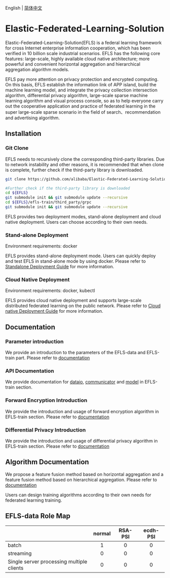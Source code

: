 English | [简体中文](README_CN.md)

# Elastic-Federated-Learning-Solution

Elastic-Federated-Learning-Solution(EFLS) is a federal learning framework for cross Internet enterprise information cooperation, which has been verified in 10 billion scale industrial scenarios. 
 EFLS has the following core features: large-scale, highly available cloud native architecture; more powerful and convenient horizontal aggregation and hierarchical aggregation algorithm models.

EFLS pay more attention on privacy protection and encrypted computing. On this basis, EFLS establish the information link of APP island, build the machine learning model, and integrate the privacy collection intersection algorithm, differential privacy algorithm, large-scale sparse machine learning algorithm and visual process console, so as to help everyone carry out the cooperative application and practice of federated learning in the super large-scale sparse scenario in the field of search、recommendation and advertising algorithm.

## Installation

### Git Clone

EFLS needs to recursively clone the corresponding third-party libraries. Due to network instability and other reasons, it is recommended that when clone is complete, further check if the third-party library is downloaded.

```bash
git clone https://github.com/alibaba/Elastic-Federated-Learning-Solution.git --recursive

#Further check if the third-party library is downloaded
cd ${EFLS}
git submodule init && git submodule update --recursive
cd ${EFLS}/efls-train/third_party/grpc
git submodule init && git submodule update --recursive
```

EFLS provides two deployment modes, stand-alone deployment and cloud native deployment. Users can choose according to their own needs.


### Stand-alone Deployment

Environment requirements: docker

EFLS provides stand-alone deployment mode. Users can quickly deploy and test EFLS in stand-alone mode by using docker. Please refer to 
[Standalone Deployment Guide](./docs/English/Standalone_Deployment.md) for more information.

### Cloud Native Deployment

Environment requirements: docker, kubectl

EFLS provides cloud native deployment and supports large-scale distributed federated learning on the public network. Please refer to 
[Cloud native Deployment Guide](./docs/English/Cloud_native_Deployment.md) for more information.

## Documentation

### Parameter introduction
We provide an introduction to the parameters of the EFLS-data and EFLS-train part. Please refer to [documentation](./docs/English/Parameter_introduction_CN.md)

### API Documentation
We provide documentation for [dataio](./docs/efls-train/data_api.md), [communicator](./docs/efls-train/comm_api.md) and [model](./docs/efls-train/model_api.md) in EFLS-train section.

### Forward Encryption Introduction
We provide the introduction and usage of forward encryption algorithm in EFLS-train section. Please refer to [documentation](./docs/efls-train/forward_encrypt.md)

### Differential Privacy Introduction
We provide the introduction and usage of differential privacy algorithm in EFLS-train section. Please refer to [documentation](./docs/efls-train/differential_privacy.md)

## Algorithm Documentation
We propose a feature fusion method based on horizontal aggregation and a feature fusion method based on hierarchical aggregation. Please refer to [documentation](./docs/efls-algo/algos.md)

Users can design training algorithms according to their own needs for federated learning training.

## EFLS-data Role Map
|   | normal |RSA-PSI|ecdh-PSI|
|---|:---:|:---:|:---:|
| batch  | 1 | 0 | 0 |
| streaming  | 0 | 0 | 0 |
| Single server processing multiple clients | 0 | 0 | 0 |
